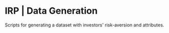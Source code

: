 # IRP | Data Generation
Scripts for generating a dataset with investors' risk-aversion and attributes.
